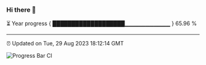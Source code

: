 ### Hi there 👋

⏳ Year progress { ███████████████████▁▁▁▁▁▁▁▁▁▁▁ } 65.96 %

---

⏰ Updated on Tue, 29 Aug 2023 18:12:14 GMT

![Progress Bar CI](https://github.com/liununu/liununu/workflows/Progress%20Bar%20CI/badge.svg)
